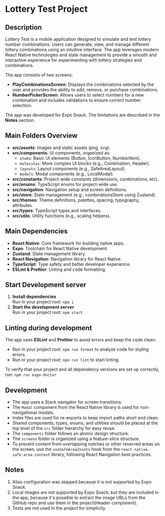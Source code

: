# Lottery Test Project

## Description

Lottery Test is a mobile application designed to simulate and test lottery
number combinations. Users can generate, view, and manage different lottery
combinations using an intuitive interface. The app leverages modern React Native
technologies and state management to provide a smooth and interactive experience
for experimenting with lottery strategies and combinations.

The app consists of two screens:

- **PlayCombinationsScreen**: Displays the combinations selected by the user and
  provides the ability to add, remove, or purchase combinations.
- **NumberPickerScreen**: Allows users to select numbers for a new combination
  and includes validations to ensure correct number selection.

The app was developed for Expo Snack. The limitations are described in the
**Notes** section.

## Main Folders Overview

- **src/assets**: Images and static assets (png, svg).
- **src/components**: UI components, organized as:
  - `atoms`: Basic UI elements (Button, IconButton, NumberItem).
  - `molecules`: More complex UI blocks (e.g., Combination, Header).
  - `layouts`: Layout components (e.g., SafeAreaLayout).
  - `modals`: Modal components (e.g., LocalModal).
- **src/constants**: Project-wide constants (dimensions, combinations, etc).
- **src/enums**: TypeScript enums for project-wide use.
- **src/navigation**: Navigation setup and screen definitions.
- **src/store**: State management (e.g., combinationsStore using Zustand).
- **src/themes**: Theme definitions, palettes, spacing, typography, attributes.
- **src/types**: TypeScript types and interfaces.
- **src/utils**: Utility functions (e.g., scaling helpers).

## Main Dependencies

- **React Native**: Core framework for building native apps.
- **Expo**: Toolchain for React Native development.
- **Zustand**: State management library.
- **React Navigation**: Navigation library for React Native.
- **TypeScript**: Type safety and better developer experience.
- **ESLint & Prettier**: Linting and code formatting.

## Start Development server

1. **Install dependencies**  
   Run in your project root: `npm i`
2. **Start the development server**  
   Run in your project root: `npm start`

## Linting during development

The app uses **ESLint** and **Prettier** to avoid errors and keep the code
clean:

- Run in your project root: `npm run format` to analyze code for styling errors.
- Run in your project root: `npm run lint` to start linting.

To verify that your project and all dependency versions are set up correctly,
run: `npm run expo-doctor`

## Development

- The app uses a Stack navigator for screen transitions.
- The `Modal` component from the React Native library is used for
  non-navigational modals.
- Index files are used for re-exports to keep import paths short and clean.
- Shared components, types, enums, and utilities should be placed at the top
  level of the `src` folder hierarchy for easy reuse.
- The `components` folder follows an atomic design structure.
- The `screens` folder is organized using a feature-slice structure.
- To prevent content from overlapping notches or other reserved areas on the
  screen, use the `useSafeAreaInsets` hook from the
  `react-native-safe-area-context` library, following React Navigation best
  practices.

## Notes

1. Alias configuration was skipped because it is not supported by Expo Snack.
2. Local images are not supported by Expo Snack, but they are included in the
   app, because it's possible to extract the image URLs from the GitHub repo and
   use them in the project(Header component).
3. Tests are not used in the project for simplicity.
